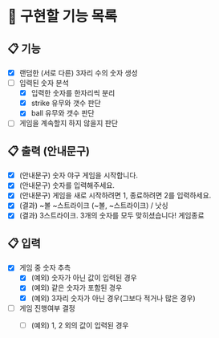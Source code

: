 # 🚀 구현할 기능 목록
## 📋 기능
- [X] 랜덤한 (서로 다른) 3자리 수의 숫자 생성
- [ ] 입력된 숫자 분석
    - [x] 입력한 숫자를 한자리씩 분리
    - [x] strike 유무와 갯수 판단
    - [x] ball 유무와 갯수 판단
- [ ] 게임을 계속할지 하지 않을지 판단

## 📋 출력 (안내문구)
- [x] (안내문구) 숫자 야구 게임을 시작합니다.
- [x] (안내문구) 숫자를 입력해주세요.
- [x] (안내문구) 게임을 새로 시작하려면 1, 종료하려면 2를 입력하세요.
- [x] (결과) ~볼 ~스트라이크 (~볼, ~스트라이크) / 낫싱
- [x] (결과) 3스트라이크. 3개의 숫자를 모두 맞히셨습니다! 게임종료

## 📋 입력
- [x] 게임 중 숫자 추측
   - [x] (예외) 숫자가 아닌 값이 입력된 경우
   - [x] (예외) 같은 숫자가 포함된 경우
   - [x] (예외) 3자리 숫자가 아닌 경우(그보다 적거나 많은 경우)
- [ ] 게임 진행여부 결정
   - [ ] (예외) 1, 2 외의 값이 입력된 경우

